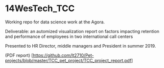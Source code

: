 # 14WesTech_TCC
Working repo for data science work at the Agora.

Deliverable: an automized visualization report on factors impacting retention and performance of employees in two international call centers

Presented to HR Director, middle managers and President in summer 2019. 

(PDF report) [https://github.com/lt2710/Pet-projects/blob/master/TCC_pet_project/TCC_project_report.pdf]
